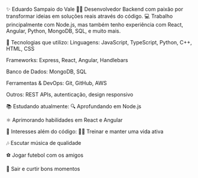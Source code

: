 ✨ Eduardo Sampaio do Vale
👨‍💻 Desenvolvedor Backend com paixão por transformar ideias em soluções reais através do código.
💻 Trabalho principalmente com Node.js, mas também tenho experiência com React, Angular, Python, MongoDB, SQL, e muito mais.

🚀 Tecnologias que utilizo:
Linguagens: JavaScript, TypeScript, Python, C++, HTML, CSS

Frameworks: Express, React, Angular, Handlebars

Banco de Dados: MongoDB, SQL

Ferramentas & DevOps: Git, GitHub, AWS

Outros: REST APIs, autenticação, design responsivo

📚 Estudando atualmente:
🔍 Aprofundando em Node.js

⚛️ Aprimorando habilidades em React e Angular

🎯 Interesses além do código:
🏋️‍♂️ Treinar e manter uma vida ativa

🎶 Escutar música de qualidade

⚽ Jogar futebol com os amigos

🌆 Sair e curtir bons momentos

